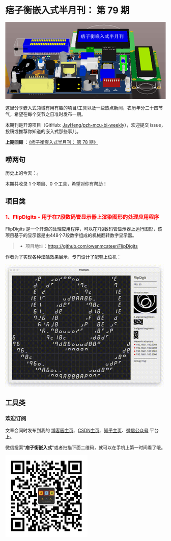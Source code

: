 # 痞子衡嵌入式半月刊： 第 79 期

![](https://raw.githubusercontent.com/JayHeng/pzh-mcu-bi-weekly/master/pics/pzh_mcu_bi_weekly.PNG)

这里分享嵌入式领域有用有趣的项目/工具以及一些热点新闻，农历年分二十四节气，希望在每个交节之日准时发布一期。

本期刊是开源项目（GitHub: [JayHeng/pzh-mcu-bi-weekly](https://github.com/JayHeng/pzh-mcu-bi-weekly)），欢迎提交 issue，投稿或推荐你知道的嵌入式那些事儿。

**上期回顾** ：[《痞子衡嵌入式半月刊： 第 78 期》](https://www.cnblogs.com/henjay724/p/17512804.html)

## 唠两句

历史上的今天：。

本期共收录 1 个项目、0 个工具，希望对你有帮助！

## 项目类

### <font color="red">1、FlipDigits - 用于在7段数码管显示器上渲染图形的处理应用程序</font>

FlipDigits 是一个开源的处理应用程序，可以在7段数码管显示器上运行图形，该项目基于的显示器是由448个7段数字组成的机械翻转数字显示器。

> * 项目地址：https://github.com/owenmcateer/FlipDigits

作者为了实现各种炫酷效果展示，专门设计了配套上位机：

![](https://raw.githubusercontent.com/JayHeng/pzh-mcu-bi-weekly/master/pics/issue-079/FlipDigit-UI.gif)


## 工具类


### 欢迎订阅

文章会同时发布到我的 [博客园主页](https://www.cnblogs.com/henjay724/)、[CSDN主页](https://blog.csdn.net/henjay724)、[知乎主页](https://www.zhihu.com/people/henjay724)、[微信公众号](http://weixin.sogou.com/weixin?type=1&query=痞子衡嵌入式) 平台上。

微信搜索"__痞子衡嵌入式__"或者扫描下面二维码，就可以在手机上第一时间看了哦。

![](https://raw.githubusercontent.com/JayHeng/pzhmcu-picture/master/wechat/pzhMcu_qrcode_258x258.jpg)

